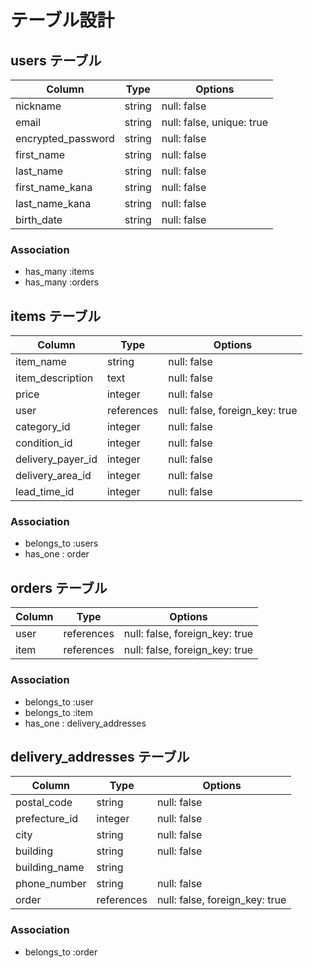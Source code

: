 # テーブル設計

## users テーブル

| Column             | Type   | Options     |
| ------------------ | ------ | ----------- |
| nickname           | string | null: false |
| email              | string | null: false, unique: true |
| encrypted_password | string | null: false |
| first_name         | string | null: false |
| last_name          | string | null: false |
| first_name_kana    | string | null: false |
| last_name_kana     | string | null: false |
| birth_date         | string | null: false |

### Association

- has_many :items
- has_many :orders


## items テーブル

| Column             | Type       | Options     |
| ------------------ | ---------- | ----------- |
| item_name          | string     | null: false |
| item_description   | text       | null: false |
| price              | integer    | null: false |
| user               | references | null: false, foreign_key: true |
| category_id        | integer    | null: false |
| condition_id       | integer    | null: false |
| delivery_payer_id  | integer    | null: false |
| delivery_area_id   | integer    | null: false |
| lead_time_id       | integer    | null: false |

### Association

- belongs_to :users
- has_one : order


## orders テーブル

| Column             | Type       | Options     |
| ------------------ | ---------- | ----------- |
| user               | references | null: false, foreign_key: true |
| item               | references | null: false, foreign_key: true |

### Association

- belongs_to :user
- belongs_to :item
- has_one : delivery_addresses


## delivery_addresses テーブル

| Column             | Type       | Options     |
| ------------------ | ---------- | ----------- |
| postal_code        | string     | null: false |
| prefecture_id      | integer    | null: false |
| city               | string     | null: false |
| building           | string     | null: false |
| building_name      | string     |             | 
| phone_number       | string     | null: false |
| order              | references | null: false, foreign_key: true |

### Association

- belongs_to :order
